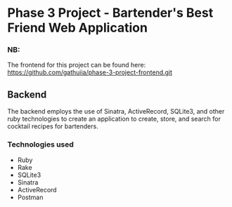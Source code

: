 # Phase 3 Project - Bartender's Best Friend Web Application

### NB:
The frontend for this project can be found here:
https://github.com/gathuiia/phase-3-project-frontend.git

## Backend
The backend employs the use of Sinatra, ActiveRecord, SQLite3, and other ruby technologies to create an application to create, store, and search for cocktail recipes for bartenders.


### Technologies used
- Ruby
- Rake
- SQLite3
- Sinatra
- ActiveRecord
- Postman

